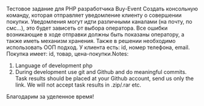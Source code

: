 Тестовое задание для PHP разработчика
Buy-Event
Создать консольную команду, которая отправляет уведомление клиенту о совершении покупки. Уведомления могут идти различными каналами (на почту, по смс...), это будет зависеть от выбора оператора. Все ошибки возникающие в ходе отправки должны быть показаны оператору, а также иметь механизм хранения. Также в решении необходимо использовать ООП подход.
У клиента есть: id, номер телефона, email.
Покупка имеет: id, товар, цена-покупки.Notes:
  1. Language of development php
  2. During development use git and Github and do meaningful commits. Task results should be placed at your Github account, send us only the link.
We will not accept task results in .zip/.rar etc.

Благодарим за уделенное время!


